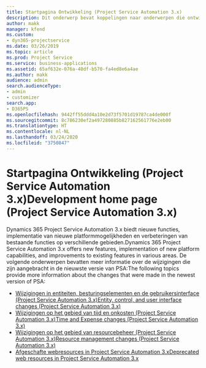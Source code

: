 ```yaml
---
title: Startpagina Ontwikkeling (Project Service Automation 3.x)
description: Dit onderwerp bevat koppelingen naar onderwerpen die ontwikkelingsinformatie bieden voor Dynamics 365 Project Service Automation (PSA) versie 3.x.
author: makk
manager: kfend
ms.custom:
- dyn365-projectservice
ms.date: 03/26/2019
ms.topic: article
ms.prod: Project Service
ms.service: business-applications
ms.assetid: 65af632e-076a-40df-b570-fa4ed8e6a4ae
ms.author: makk
audience: admin
search.audienceType:
- admin
- customizer
search.app:
- D365PS
ms.openlocfilehash: 9442ff55ddd4a10e2d73f5701d19787ca4de000f
ms.sourcegitcommit: 8c786230ef2a497280885b827162561776e2eb00
ms.translationtype: HT
ms.contentlocale: nl-NL
ms.lasthandoff: 03/24/2020
ms.locfileid: "3750847"
---
```

# <a name="development-home-page-project-service-automation-3x"></a><span data-ttu-id="b8b15-103">Startpagina Ontwikkeling (Project Service Automation 3.x)</span><span class="sxs-lookup"><span data-stu-id="b8b15-103">Development home page (Project Service Automation 3.x)</span></span>

<span data-ttu-id="b8b15-104">Dynamics 365 Project Service Automation 3.x biedt nieuwe functies, implementatie van nieuwe platformmogelijkheden en verbeteringen van bestaande functies op verschillende gebieden.</span><span class="sxs-lookup"><span data-stu-id="b8b15-104">Dynamics 365 Project Service Automation 3.x offers new features, implementation of new platform capabilities, and improvements to existing features in various areas.</span></span> <span data-ttu-id="b8b15-105">De volgende onderwerpen bevatten meer informatie over de wijzigingen die zijn aangebracht in de nieuwste versie van PSA:</span><span class="sxs-lookup"><span data-stu-id="b8b15-105">The following topics provide more information about the changes that were made in the newest version of PSA:</span></span>

- [<span data-ttu-id="b8b15-106">Wijzigingen in entiteiten, besturingselementen en de gebruikersinterface (Project Service Automation 3.x)</span><span class="sxs-lookup"><span data-stu-id="b8b15-106">Entity, control, and user interface changes (Project Service Automation 3.x)</span></span>](../developer-guides/entity-changes-v3.x.md)
- [<span data-ttu-id="b8b15-107">Wijzigingen op het gebied van tijd en onkosten (Project Service Automation 3.x)</span><span class="sxs-lookup"><span data-stu-id="b8b15-107">Time and Expense changes (Project Service Automation 3.x)</span></span>](../developer-guides/time-expense-changes-v3.x.md)
- [<span data-ttu-id="b8b15-108">Wijzigingen op het gebied van resourcebeheer (Project Service Automation 3.x)</span><span class="sxs-lookup"><span data-stu-id="b8b15-108">Resource management changes (Project Service Automation 3.x)</span></span>](../developer-guides/resource-management-changes-v3.x.md)
- [<span data-ttu-id="b8b15-109">Afgeschafte webresources in Project Service Automation 3.x</span><span class="sxs-lookup"><span data-stu-id="b8b15-109">Deprecated web resources in Project Service Automation 3.x</span></span>](../developer-guides/web-resources-deprecated-v3.x.md)
